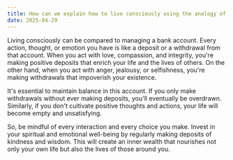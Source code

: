 ```yaml
---
title: How can we explain how to live consciously using the analogy of bank accounts?
date: 2025-04-29
---
```


Living consciously can be compared to managing a bank account. Every action, thought, or emotion you have is like a deposit or a withdrawal from that account. When you act with love, compassion, and integrity, you're making positive deposits that enrich your life and the lives of others. On the other hand, when you act with anger, jealousy, or selfishness, you're making withdrawals that impoverish your existence.

It's essential to maintain balance in this account. If you only make withdrawals without ever making deposits, you'll eventually be overdrawn. Similarly, if you don't cultivate positive thoughts and actions, your life will become empty and unsatisfying.

So, be mindful of every interaction and every choice you make. Invest in your spiritual and emotional well-being by regularly making deposits of kindness and wisdom. This will create an inner wealth that nourishes not only your own life but also the lives of those around you. 